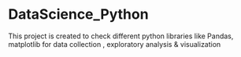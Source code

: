 # DataScience_Python
This project is created to check different python libraries like Pandas, matplotlib for data collection , exploratory analysis & visualization
